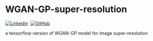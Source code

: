 # WGAN-GP-super-resolution

[![Linkedin](https://img.shields.io/badge/LinkedIn-0077B5?style=for-the-badge&logo=linkedin&logoColor=white)](https://www.linkedin.com/in/qirui-sun-2a144614a/)&nbsp;
[![GitHub](https://img.shields.io/badge/GitHub-100000?style=for-the-badge&logo=github&logoColor=white)](https://github.com/George0726)


a tensorflow version of WGAN-GP model for image super-resolution 

